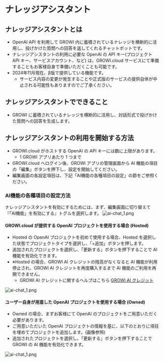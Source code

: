 # ナレッジアシスタント

## ナレッジアシスタントとは

- OpenAI API を利用して GROWI 内に蓄積されているナレッジを横断的に活用し、投げかけた質問への回答を返してくれるチャットボットです。
- ナレッジアシスタントの利用に必要な OpenAI の API キー(プロジェクト API キー、サービスアカウント、など) は、GROWI.cloud サービスにて準備することもお客様自身で準備いただくことも可能です。
- 2024年11月現在、β版で提供している機能です。
  - サービス内容の変更が発生することや正式版のサービスの提供自体が中止される可能性もありますのでご了承ください。

## ナレッジアシスタントでできること

- GROWI に蓄積されているナレッジを横断的に活用し、対話形式で投げかけた質問への回答を生成します。

## ナレッジアシスタントの利用を開始する方法

- GROWI.cloud がホストする OpenAI の API キーには数に上限があります。
  - 1 GROWI アプリあたり 1 つまで
- GROWI.cloud へログイン後、GROWI アプリの管理画面から AI 機能の項目の「編集」ボタンを押下し、設定を開始してください。
- 編集画面の各設定項目は、下記「AI機能の各種項目の設定」の節をご参照ください。

### AI機能の各種項目の設定方法

ナレッジアシスタントを有効にするためには、まず、編集画面に切り替えて『「AI機能」を有効にする』トグルを選択します。
<img :src="$withBase('/assets/images/ja/ai-chat_1.png')" alt="ai-chat_1.png">

#### GROWI.cloud が提供する OpenAI プロジェクトを使用する場合 (Hosted)

- Hosted の OpenAI プロジェクトを初めて使用する場合、Hosted を選択した状態でプロジェクトタイプを選択し、「+追加」ボタンを押します。
- 追加されたプロジェクトを選択し、「更新する」ボタンを押下することで AI 機能を有効化できます。
- <span class="text-danger">※Hosted の場合、GROWI AI クレジットの残高がなくなると AI 機能が利用停止され、GROWI AI クレジットを再度購入するまで AI 機能のご利用を再開できません。</span>
  - GROWI AI クレジットに関するヘルプはこちら [GROWI AI クレジット](./ai-credit.md)
<img :src="$withBase('/assets/images/ja/ai-chat_2.png')" alt="ai-chat_1.png">

#### ユーザー自身が用意した OpenAI プロジェクトを使用する場合 (Owned)

- Owned の場合、まずお客様にて OpenAI のプロジェクトをご用意いただく必要があります。
- ご用意いただいた OpenAI プロジェクトの情報を基に、以下のとおりに項目を埋めてプロジェクトを追加します。(画像参照)
- 追加されたプロジェクトを選択し、「更新する」ボタンを押下することで GROWI の AI 機能を有効化できます。
<img :src="$withBase('/assets/images/ja/ai-chat_3.png')" alt="ai-chat_1.png">
